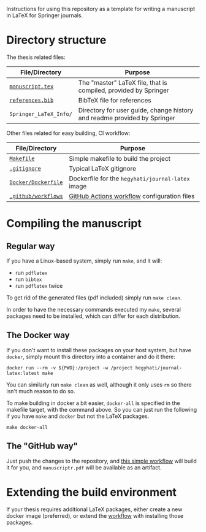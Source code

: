 Instructions for using this repository as a template for writing a manuscript in LaTeX for Springer journals.

# Directory structure

The thesis related files:

File/Directory  |  Purpose
----|----
[`manuscript.tex`](manuscript.tex)  |  The "master" LaTeX file, that is compiled, provided by Springer
[`references.bib`](references.bib) | BibTeX file for references
`Springer_LaTeX_Info/` | Directory for user guide, change history and readme provided by Springer

Other files related for easy building, CI workflow:

File/Directory  |  Purpose
----|----
[`Makefile`](Makefile)  |  Simple makefile to build the project
[`.gitignore`](.gitignore) | Typical LaTeX gitignore
[`Docker/Dockerfile`](Docker/Dockerfile) | Dockerfile for the `hegyhati/journal-latex` image
[`.github/workflows`](.github/workflows/) | [GitHub Actions workflow](https://github.com/hegyhati/Springer_journal_article_template/actions) configuration files

# Compiling the manuscript

## Regular way

If you have a Linux-based system, simply run `make`, and it will:
 - run `pdflatex`
 - run `bibtex`
 - run `pdflatex` twice

To get rid of the generated files (pdf included) simply run `make clean`.

In order to have the necessary commands executed my `make`, several packages need to be installed, which can differ for each distribution. 

## The Docker way

If you don't want to install these packages on your host system, but have `docker`, simply mount this directory into a container and do it there:
```
docker run --rm -v ${PWD}:/project -w /project hegyhati/journal-latex:latest make
```
You can similarly run `make clean` as well, although it only uses `rm` so there isn't much reason to do so.

To make building in docker a bit easier, `docker-all` is specified in the makefile target, with the command above. So you can just run the following if you have `make` and `docker` but not the LaTeX packages.
```
make docker-all
```

## The "GitHub way" 

Just push the changes to the repository, and [this simple workflow](.github/workflows/build.yml) will build it for you, and `manuscriptr.pdf` will be available as an artifact.

# Extending the build environment

If your thesis requires additional LaTeX packages, either create a new docker image (preferred), or extend the [workflow](.github/workflows/build.yml) with installing those packages.

